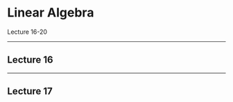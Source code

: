 Linear Algebra
===
Lecture 16-20

-------------------
Lecture 16
---




--------------------
Lecture 17
---


